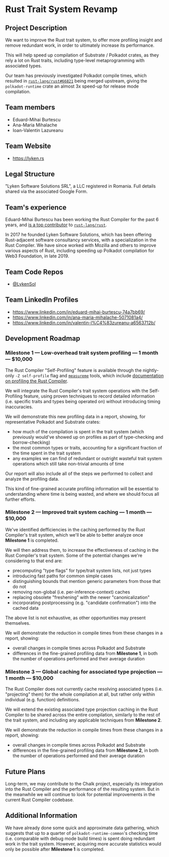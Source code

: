 # Rust Trait System Revamp

## Project Description
We want to improve the Rust trait system, to offer more profiling insight and remove redundant work, in order to ultimately increase its performance.

This will help speed up compilation of Substrate / Polkadot crates, as they rely a lot on Rust traits, including type-level metaprogramming with associated types.

Our team has previously investigated Polkadot compile times, which resulted in [`rust-lang/rust#66821`](https://github.com/rust-lang/rust/pull/66821) being merged upstream, giving the `polkadot-runtime` crate an almost 3x speed-up for release mode compilation.

## Team members
* Eduard-Mihai Burtescu
* Ana-Maria Mihalache
* Ioan-Valentin Lazureanu

## Team Website
* https://lyken.rs

## Legal Structure
"Lyken Software Solutions SRL", a LLC registered in Romania.
Full details shared via the associated Google Form.

## Team's experience
Eduard-Mihai Burtescu has been working the Rust Compiler for the past 6 years, and [is a top contributor](https://github.com/rust-lang/rust/graphs/contributors?type=d#contributors) to [`rust-lang/rust`](https://github.com/rust-lang/rust).

In 2017 he founded Lyken Software Solutions, which has been offering Rust-adjacent software consultancy services, with a specialization in the Rust Compiler. We have since worked with Mozilla and others to improve various aspects of Rust, including speeding up Polkadot compilation for Web3 Foundation, in late 2019.

## Team Code Repos
* [@LykenSol](https://github.com/LykenSol)

## Team LinkedIn Profiles
* https://www.linkedin.com/in/eduard-mihai-burtescu-74a7bb69/
* https://www.linkedin.com/in/ana-maria-mihalache-5071081a4/
* https://www.linkedin.com/in/valentin-l%C4%83zureanu-a6563712b/

## Development Roadmap

### Milestone 1 — Low-overhead trait system profiling — 1 month — $10,000
The Rust Compiler "Self-Profiling" feature is available through the nightly-only `-Z self-profile` flag and [`measureme`](https://github.com/rust-lang/measureme) tools, which include [documentation on profiling the Rust Compiler](https://github.com/rust-lang/measureme/blob/master/summarize/Readme.md#profiling-the-nightly-compiler).

We will integrate the Rust Compiler's trait system operations with the Self-Profiling feature, using proven techniques to record detailed information (i.e. specific traits and types being operated on) without introducing timing inaccuracies.

We will demonstrate this new profiling data in a report, showing, for representative Polkadot and Substrate crates:
* how much of the compilation is spent in the trait system (which previously would've showed up on profiles as part of type-checking and borrow-checking)
* the most common types or traits, accounting for a significant fraction of the time spent in the trait system
* any examples we can find of redundant or outright wasteful trait system operations which still take non-trivial amounts of time

Our report will also include all of the steps we performed to collect and analyze the profiling data.

This kind of fine-grained accurate profiling information will be essential to understanding where time is being wasted, and where we should focus all further efforts.

### Milestone 2 — Improved trait system caching — 1 month — $10,000
We've identified defficiencies in the caching performed by the Rust Compiler's trait system, which we'll be able to better analyze once **Milestone 1** is completed.

We will then address them, to increase the effectiveness of caching in the Rust Compiler's trait system. Some of the potential changes we're considering to that end are:
* precomputing "type flags" for type/trait system lists, not just types
* introducing fast paths for common simple cases
* distinguishing bounds that mention generic parameters from those that do not
* removing non-global (i.e. per-inference-context) caches
* replacing obsolete "freshening" with the newer "canonicalization"
* incorporating postprocessing (e.g. "candidate confirmation") into the cached data

The above list is not exhaustive, as other opportunities may present themselves.

We will demonstrate the reduction in compile times from these changes in a report, showing:
* overall changes in compile times across Polkadot and Substrate
* differences in the fine-grained profiling data from **Milestone 1**, in both the number of operations performed and their average duration

### Milestone 3 — Global caching for associated type projection — 1 month — $10,000
The Rust Compiler does not currently cache resolving associated types (i.e. "projecting" them) for the whole compilation at all, but rather only within individual (e.g. function) definitions.

We will extend the existing associated type projection caching in the Rust Compiler to be shared across the entire compilation, similarly to the rest of the trait system, and including any applicable techniques from **Milestone 2**.

We will demonstrate the reduction in compile times from these changes in a report, showing:
* overall changes in compile times across Polkadot and Substrate
* differences in the fine-grained profiling data from **Milestone 2**, in both the number of operations performed and their average duration

## Future Plans
Long-term, we may contribute to the Chalk project, especially its integration into the Rust Compiler and the performance of the resulting system.
But in the meanwhile we will continue to look for potential improvements in the current Rust Compiler codebase.

## Additional Information
We have already done some quick and approximate data gathering, which suggests that up to a quarter of `polkadot-runtime-common`'s checking time (i.e. comparable with debug mode build times) is spent doing redundant work in the trait system.
However, acquiring more accurate statistics would only be possible after **Milestone 1** is completed.
